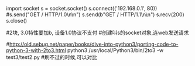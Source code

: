 
import socket
s = socket.socket()
s.connect(('192.168.0.1', 80))
#s.send("GET / HTTP/1.0\n\n")
s.send(b"GET / HTTP/1.1\n\n")
s.recv(200)
s.close()

#2块, 3.0特性要加b, 设备1.0协议不支付
#创建叫s的socket对象,连web发送请求



#http://old.sebug.net/paper/books/dive-into-python3/porting-code-to-python-3-with-2to3.html
python3 /usr/local/Python3/bin/2to3 -w test3/test2.py
#刷不过的时候,可以对比

